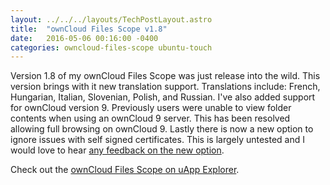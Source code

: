```yaml
---
layout: ../../../layouts/TechPostLayout.astro
title:  "ownCloud Files Scope v1.8"
date:   2016-05-06 00:16:00 -0400
categories: owncloud-files-scope ubuntu-touch
---
```


Version 1.8 of my ownCloud Files Scope was just release into the wild.
This version brings with it new translation support. Translations include: French,
Hungarian, Italian, Slovenian, Polish, and Russian. I've also added
support for ownCloud version 9. Previously users were unable to view folder
contents when using an ownCloud 9 server. This has been resolved allowing
full browsing on ownCloud 9. Lastly there is now a new option to ignore
issues with self signed certificates. This is largely untested and I would
love to hear [any feedback on the new option](https://github.com/bhdouglass/owncloud-files-scope/issues).

Check out the [ownCloud Files Scope on uApp Explorer](https://uappexplorer.com/app/owncloud-files-scope.bhdouglass).
